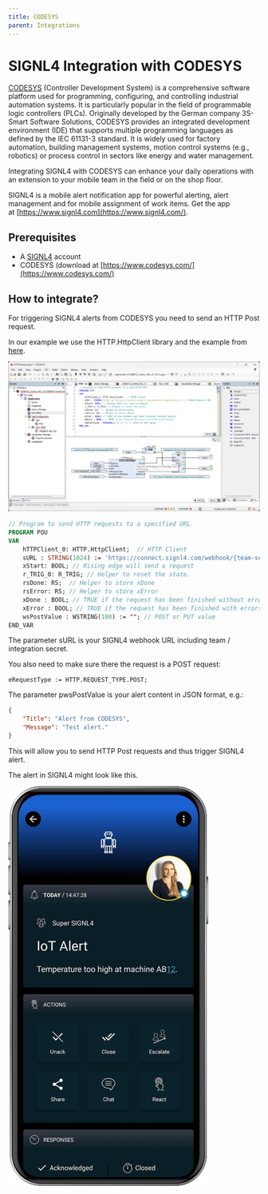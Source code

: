 ```yaml
---
title: CODESYS
parent: Integrations
---
```


# SIGNL4 Integration with CODESYS

[CODESYS](https://www.codesys.com/) (Controller Development System) is a comprehensive software platform used for programming, configuring, and controlling industrial automation systems. It is particularly popular in the field of programmable logic controllers (PLCs). Originally developed by the German company 3S-Smart Software Solutions, CODESYS provides an integrated development environment (IDE) that supports multiple programming languages as defined by the IEC 61131-3 standard. It is widely used for factory automation, building management systems, motion control systems (e.g., robotics) or process control in sectors like energy and water management.

Integrating SIGNL4 with CODESYS can enhance your daily operations with an extension to your mobile team in the field or on the shop floor.

SIGNL4 is a mobile alert notification app for powerful alerting, alert management and for mobile assignment of work items. Get the app at [https://www.signl4.com](https://www.signl4.com/).

## Prerequisites
- A [SIGNL4](https://www.signl4.com/) account
- CODESYS (download at [https://www.codesys.com/](https://www.codesys.com/)

## How to integrate?

For triggering SIGNL4 alerts from CODESYS you need to send an HTTP Post request.

In our example we use the HTTP.HttpClient library and the example from [here](https://forge.codesys.com/prj/codesys-example/http-client-exa/home/Home/).

![CODESYS](codesys-signl4.png)

```pascal
// Program to send HTTP requests to a specified URL.
PROGRAM POU
VAR	
	hTTPClient_0: HTTP.HttpClient;	// HTTP Client
	sURL : STRING(1024) := 'https://connect.signl4.com/webhook/{team-secret}'; // SIGNL4 Webhook URL
	xStart: BOOL; // Rising edge will send a request
	r_TRIG_0: R_TRIG; // Helper to reset the state.
	rsDone: RS;  // Helper to store xDone
	rsError: RS; // Helper to store xError
	xDone : BOOL; // TRUE if the request has been finished without errors
	xError : BOOL; // TRUE if the request has been finished with errors
	wsPostValue : WSTRING(100) := ""; // POST or PUT value
END_VAR

```

The parameter sURL is your SIGNL4 webhook URL including team / integration secret.

You also need to make sure there the request is a POST request:
```
eRequestType := HTTP.REQUEST_TYPE.POST;
```

The parameter pwsPostValue is your alert content in JSON format, e.g.:
```json
{
    "Title": "Alert from CODESYS",
    "Message": "Test alert."
}
```

This will allow you to send HTTP Post requests and thus trigger SIGNL4 alert.

The alert in SIGNL4 might look like this.

![SIGNL4 Alert](signl4-iot.png)
